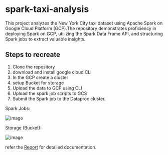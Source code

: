 # spark-taxi-analysis
This project analyzes the New York City taxi dataset using Apache Spark on Google Cloud Platform (GCP).The repository demonstrates proficiency in deploying Spark on GCP, utilizing the Spark Data Frame API, and structuring Spark jobs to extract valuable insights.

## Steps to recreate

1. Clone the repository
2. download and install google cloud CLI
3. In the GCP create a cluster
4. setup Bucket for storage
5. Upload the data to GCP using CLI
6. Upload the spark job scripts to GCS
7. Submit the Spark job to the Dataproc cluster.

Spark Jobs:

![image](https://github.com/siva1999/spark-taxi-analysis/assets/37303036/06979ff4-7a3a-4784-8964-0c94e363fbca)

Storage (Bucket):

![image](https://github.com/siva1999/spark-taxi-analysis/assets/37303036/143cfec8-ac22-4aeb-b462-80ae4c02b88c)


refer the [Report](https://github.com/siva1999/spark-taxi-analysis/blob/main/report.docx) for detailed documentation.

